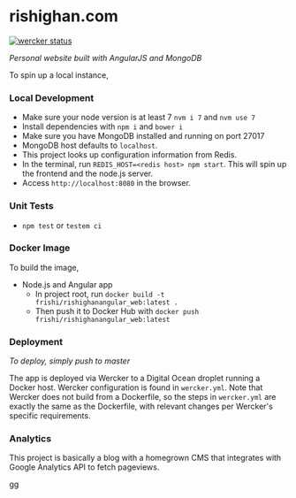 # rishighan.com

[![wercker status](https://app.wercker.com/status/ef289d3c52954f8b01b52d8a2ee4f4af/s/master "wercker status")](https://app.wercker.com/project/byKey/ef289d3c52954f8b01b52d8a2ee4f4af)

_Personal website built with AngularJS and MongoDB_

To spin up a local instance, 

### Local Development

+ Make sure your node version is at least 7 `nvm i 7` and `nvm use 7`
+ Install dependencies with `npm i` and `bower i`
+ Make sure you have MongoDB installed and running on port 27017
+ MongoDB host defaults to `localhost`. 
+ This project looks up configuration information from Redis.
+ In the terminal, run `REDIS_HOST=<redis host> npm start`. This will spin up the frontend and the node.js server.
+ Access `http://localhost:8080` in the browser.

### Unit Tests
+ `npm test` or `testem ci`

### Docker Image

To build the image, 
+ Node.js and Angular app
  + In project root, run `docker build -t frishi/rishighanangular_web:latest .`
  + Then push it to Docker Hub with `docker push frishi/rishighanangular_web:latest`

### Deployment

_To deploy, simply push to master_

The app is deployed via Wercker to a Digital Ocean droplet running a Docker host.
Wercker configuration is found in `wercker.yml`. Note that Wercker does not build from a Dockerfile, so the steps in `wercker.yml` are exactly the same as the Dockerfile, with relevant changes per Wercker's specific requirements.


### Analytics

This project is basically a blog with a homegrown CMS that integrates with Google Analytics API to fetch pageviews.

gg